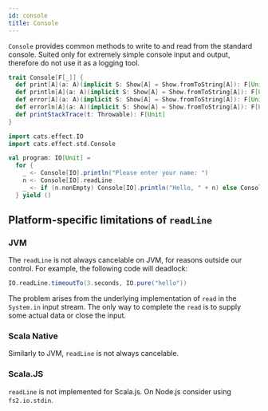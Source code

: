 ```yaml
---
id: console
title: Console
---
```


`Console` provides common methods to write to and read from the standard console. 
Suited only for extremely simple console input and output, therefore do not use it as a logging tool.

```scala
trait Console[F[_]] {
  def print[A](a: A)(implicit S: Show[A] = Show.fromToString[A]): F[Unit]
  def println[A](a: A)(implicit S: Show[A] = Show.fromToString[A]): F[Unit]
  def error[A](a: A)(implicit S: Show[A] = Show.fromToString[A]): F[Unit]
  def errorln[A](a: A)(implicit S: Show[A] = Show.fromToString[A]): F[Unit]
  def printStackTrace(t: Throwable): F[Unit]
}
```

```scala mdoc:silent
import cats.effect.IO
import cats.effect.std.Console

val program: IO[Unit] =
  for {
    _ <- Console[IO].println("Please enter your name: ")
    n <- Console[IO].readLine
    _ <- if (n.nonEmpty) Console[IO].println("Hello, " + n) else Console[IO].errorln("Name is empty!")
  } yield ()
```

## Platform-specific limitations of `readLine`

### JVM

The `readLine` is not always cancelable on JVM, for reasons outside our control. 
For example, the following code will deadlock:
```scala
IO.readLine.timeoutTo(3.seconds, IO.pure("hello"))
```

The problem arises from the underlying implementation of `read` in the `System.in` input stream. 
The only way to complete the `read` is to supply some actual data or close the input.

### Scala Native

Similarly to JVM, `readLine` is not always cancelable.

### Scala.JS

`readLine` is not implemented for Scala.js. On Node.js consider using `fs2.io.stdin`.
